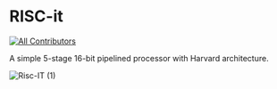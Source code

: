 # RISC-it

<!-- ALL-CONTRIBUTORS-BADGE:START - Do not remove or modify this section -->

[![All Contributors](https://img.shields.io/badge/all_contributors-0-orange.svg?style=flat-square)](#contributors-)

<!-- ALL-CONTRIBUTORS-BADGE:END -->

A simple 5-stage 16-bit pipelined processor with Harvard architecture.

![Risc-IT (1)](https://github.com/user-attachments/assets/3d429bb4-c1c8-4873-9b97-97876d67cb81)
